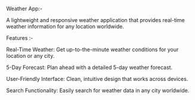 Weather App:- 

A lightweight and responsive weather application that provides real-time weather information for any location worldwide. 

Features :-

Real-Time Weather: Get up-to-the-minute weather conditions for your location or any city.

5-Day Forecast: Plan ahead with a detailed 5-day weather forecast.

User-Friendly Interface: Clean, intuitive design that works across devices.

Search Functionality: Easily search for weather data in any city worldwide.
